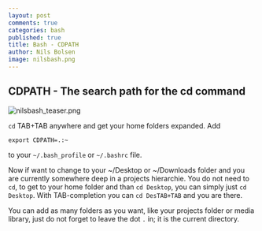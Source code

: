 ```yaml
---
layout: post
comments: true
categories: bash
published: true
title: Bash - CDPATH
author: Nils Bolsen
image: nilsbash.png
---
```

## CDPATH - The search path for the cd command

![nilsbash_teaser.png]({{site.baseurl}}/images/nilsbash_teaser.png)


`cd` TAB+TAB anywhere and get your home folders expanded. Add

```
export CDPATH=.:~
```

to your `~/.bash_profile` or `~/.bashrc` file.

Now if want to change to your ~/Desktop or ~/Downloads folder and you are currently somewhere deep in a projects hierarchie. You do not need to `cd`, to get to your home folder and than `cd Desktop`, you can simply just `cd Desktop`. With TAB-completion you can `cd DesTAB+TAB` and you are there.

You can add as many folders as you want, like your projects folder or media library, just do not forget to leave the dot `.` in; it is the current directory.